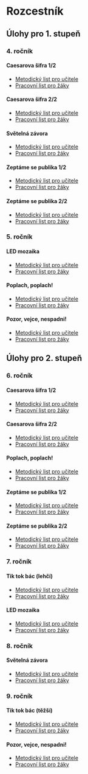 # Rozcestník 



## Úlohy pro 1. stupeň

### 4. ročník


#### Caesarova šifra 1/2
- [Metodický list pro učitele](https://github.com/pslib-cz/MP2021-22_Hubnerova-Michaela_Algoritmizace-s-Micro-bit/blob/main/%C3%9Alohy%20pro%201.%20stupe%C5%88/Caesarova%20%C5%A1ifra%201-2/Caesarova-sifra(1-2)_1-stupen_Pro-ucitele.pdf)
- [Pracovní list pro žáky](https://github.com/pslib-cz/MP2021-22_Hubnerova-Michaela_Algoritmizace-s-Micro-bit/blob/main/%C3%9Alohy%20pro%201.%20stupe%C5%88/Caesarova%20%C5%A1ifra%201-2/Caesarova-sifra(1-2)_1-stupen_Pracovni-list.pdf)

#### Caesarova šifra 2/2
- [Metodický list pro učitele](https://github.com/pslib-cz/MP2021-22_Hubnerova-Michaela_Algoritmizace-s-Micro-bit/blob/main/%C3%9Alohy%20pro%201.%20stupe%C5%88/Caesarova%20%C5%A1ifra%202-2/Caesarova-sifra(2-2)_1-stupen_Pro-ucitele.pdf)
- [Pracovní list pro žáky](https://github.com/pslib-cz/MP2021-22_Hubnerova-Michaela_Algoritmizace-s-Micro-bit/blob/main/%C3%9Alohy%20pro%201.%20stupe%C5%88/Caesarova%20%C5%A1ifra%202-2/Caesarova-sifra(2-2)_1-stupen_Pracovni_list.pdf)

#### Světelná závora
- [Metodický list pro učitele](https://github.com/pslib-cz/MP2021-22_Hubnerova-Michaela_Algoritmizace-s-Micro-bit/blob/main/%C3%9Alohy%20pro%201.%20stupe%C5%88/Sv%C4%9Bteln%C3%A1%20z%C3%A1vora/Svetelna-zavora_1-stupen_Pro-ucitele.pdf)
- [Pracovní list pro žáky](https://github.com/pslib-cz/MP2021-22_Hubnerova-Michaela_Algoritmizace-s-Micro-bit/blob/main/%C3%9Alohy%20pro%201.%20stupe%C5%88/Sv%C4%9Bteln%C3%A1%20z%C3%A1vora/Svetelna-zavora_1-stupen_Pracovni-list.pdf)

#### Zeptáme se publika 1/2
- [Metodický list pro učitele](https://github.com/pslib-cz/MP2021-22_Hubnerova-Michaela_Algoritmizace-s-Micro-bit/blob/main/%C3%9Alohy%20pro%201.%20stupe%C5%88/Zept%C3%A1me%20se%20publika%201-2/Zeptame-se-publika(1-2)_Pro-ucitele.pdf)
- [Pracovní list pro žáky](https://github.com/pslib-cz/MP2021-22_Hubnerova-Michaela_Algoritmizace-s-Micro-bit/blob/main/%C3%9Alohy%20pro%201.%20stupe%C5%88/Zept%C3%A1me%20se%20publika%201-2/Zeptame-se-publika(1-2)_Pracovni-list.pdf)

#### Zeptáme se publika 2/2
- [Metodický list pro učitele](https://github.com/pslib-cz/MP2021-22_Hubnerova-Michaela_Algoritmizace-s-Micro-bit/blob/main/%C3%9Alohy%20pro%201.%20stupe%C5%88/Zept%C3%A1me%20se%20publika%202-2/Zeptame-se-publika(2-2)_1-stupen_Pro-ucitele.pdf)
- [Pracovní list pro žáky](https://github.com/pslib-cz/MP2021-22_Hubnerova-Michaela_Algoritmizace-s-Micro-bit/blob/main/%C3%9Alohy%20pro%201.%20stupe%C5%88/Zept%C3%A1me%20se%20publika%202-2/Zeptame-se-publika(2-2)_1-stupen_Pracovni-list.pdf)


### 5. ročník


#### LED mozaika
- [Metodický list pro učitele](https://github.com/pslib-cz/MP2021-22_Hubnerova-Michaela_Algoritmizace-s-Micro-bit/blob/main/%C3%9Alohy%20pro%201.%20stupe%C5%88/LED%20mozaika/LED-mozaika_1-stupen_Pro-ucitele.pdf)
- [Pracovní list pro žáky](https://github.com/pslib-cz/MP2021-22_Hubnerova-Michaela_Algoritmizace-s-Micro-bit/blob/main/%C3%9Alohy%20pro%201.%20stupe%C5%88/LED%20mozaika/LED-mozaika_1-stupen_Pracovni-list.pdf)

#### Poplach, poplach!
- [Metodický list pro učitele](https://github.com/pslib-cz/MP2021-22_Hubnerova-Michaela_Algoritmizace-s-Micro-bit/blob/main/%C3%9Alohy%20pro%201.%20stupe%C5%88/Poplach%2C%20poplach/Poplach-poplach_1-stupen_Pro-ucitele.pdf)
- [Pracovní list pro žáky](https://github.com/pslib-cz/MP2021-22_Hubnerova-Michaela_Algoritmizace-s-Micro-bit/blob/main/%C3%9Alohy%20pro%201.%20stupe%C5%88/Poplach%2C%20poplach/Poplach-poplach_1-stupen_Pracovni-list.pdf)

#### Pozor, vejce, nespadni!
- [Metodický list pro učitele](https://github.com/pslib-cz/MP2021-22_Hubnerova-Michaela_Algoritmizace-s-Micro-bit/blob/main/%C3%9Alohy%20pro%201.%20stupe%C5%88/Pozor%2C%20vejce%2C%20nespadni/Pozor-vejce-nespadni_1-stupen_Pro-ucitele.pdf)
- [Pracovní list pro žáky](https://github.com/pslib-cz/MP2021-22_Hubnerova-Michaela_Algoritmizace-s-Micro-bit/blob/main/%C3%9Alohy%20pro%201.%20stupe%C5%88/Pozor%2C%20vejce%2C%20nespadni/Pozor-vejce-nespadni_1-stupen_Pracovni-list.pdf)



## Úlohy pro 2. stupeň

### 6. ročník
#### Caesarova šifra 1/2
- [Metodický list pro učitele](https://github.com/pslib-cz/MP2021-22_Hubnerova-Michaela_Algoritmizace-s-Micro-bit/blob/main/%C3%9Alohy%20pro%202.%20stupe%C5%88/Caesarova%20%C5%A1ifra%201-2/Caesarova-sifra(1-2)_2-stupen_Pro-ucitele.pdf)
- [Pracovní list pro žáky](https://github.com/pslib-cz/MP2021-22_Hubnerova-Michaela_Algoritmizace-s-Micro-bit/blob/main/%C3%9Alohy%20pro%202.%20stupe%C5%88/Caesarova%20%C5%A1ifra%201-2/Caesarova-sifra(1-2)_2-stupen_Pracovni-list.pdf)
#### Caesarova šifra 2/2
- [Metodický list pro učitele](https://github.com/pslib-cz/MP2021-22_Hubnerova-Michaela_Algoritmizace-s-Micro-bit/blob/main/%C3%9Alohy%20pro%202.%20stupe%C5%88/Caesarova%20%C5%A1ifra%202-2/Caesarova-sifra(2-2)_2-stupen_Pro-ucitele.pdf)
- [Pracovní list pro žáky](https://github.com/pslib-cz/MP2021-22_Hubnerova-Michaela_Algoritmizace-s-Micro-bit/blob/main/%C3%9Alohy%20pro%202.%20stupe%C5%88/Caesarova%20%C5%A1ifra%202-2/Caesarova-sifra(2-2)_2-stupen_Pracovni-list.pdf)

#### Poplach, poplach!
- [Metodický list pro učitele](https://github.com/pslib-cz/MP2021-22_Hubnerova-Michaela_Algoritmizace-s-Micro-bit/tree/main/%C3%9Alohy%20pro%202.%20stupe%C5%88/Poplach%2C%20poplach/Poplach-poplach_2-stupen_Pro-ucitele.pdf)
- [Pracovní list pro žáky](https://github.com/pslib-cz/MP2021-22_Hubnerova-Michaela_Algoritmizace-s-Micro-bit/tree/main/%C3%9Alohy%20pro%202.%20stupe%C5%88/Poplach%2C%20poplach/Poplach-poplach_2-stupen_Pracovni-list.pdf)

#### Zeptáme se publika 1/2
- [Metodický list pro učitele]()
- [Pracovní list pro žáky]()
#### Zeptáme se publika 2/2
- [Metodický list pro učitele](https://github.com/pslib-cz/MP2021-22_Hubnerova-Michaela_Algoritmizace-s-Micro-bit/tree/main/%C3%9Alohy%20pro%202.%20stupe%C5%88/Zept%C3%A1me%20se%20publika%202-2/Zeptame-se-publika(2-2)_2-stupen_Pro-ucitele.pdf)
- [Pracovní list pro žáky](https://github.com/pslib-cz/MP2021-22_Hubnerova-Michaela_Algoritmizace-s-Micro-bit/tree/main/%C3%9Alohy%20pro%202.%20stupe%C5%88/Zept%C3%A1me%20se%20publika%202-2/Zeptame-se-publika(2-2)_2-stupen_Pracovni-list.pdf)

### 7. ročník
#### Tik tok bác (lehčí)
- [Metodický list pro učitele]()
- [Pracovní list pro žáky]()

#### LED mozaika
- [Metodický list pro učitele](https://github.com/pslib-cz/MP2021-22_Hubnerova-Michaela_Algoritmizace-s-Micro-bit/tree/main/%C3%9Alohy%20pro%202.%20stupe%C5%88/LED%20mozaika/LED-mozaika_2-stupen_Pro-ucitele.pdf)
- [Pracovní list pro žáky](https://github.com/pslib-cz/MP2021-22_Hubnerova-Michaela_Algoritmizace-s-Micro-bit/tree/main/%C3%9Alohy%20pro%202.%20stupe%C5%88/LED%20mozaika/LED-mozaika_2-stupen_Pracovni-list.pdf)

### 8. ročník
#### Světelná závora
- [Metodický list pro učitele](https://github.com/pslib-cz/MP2021-22_Hubnerova-Michaela_Algoritmizace-s-Micro-bit/tree/main/%C3%9Alohy%20pro%202.%20stupe%C5%88/Sv%C4%9Bteln%C3%A1%20z%C3%A1vora/Svetelna-zavora_2-stupen_Pro-ucitele.pdf)
- [Pracovní list pro žáky](https://github.com/pslib-cz/MP2021-22_Hubnerova-Michaela_Algoritmizace-s-Micro-bit/tree/main/%C3%9Alohy%20pro%202.%20stupe%C5%88/Sv%C4%9Bteln%C3%A1%20z%C3%A1vora/Svetelna-zavora_2-stupen_Pracovni-list.pdf)

### 9. ročník

#### Tik tok bác (těžší)
- [Metodický list pro učitele]()
- [Pracovní list pro žáky]()

#### Pozor, vejce, nespadni!
- [Metodický list pro učitele](https://github.com/pslib-cz/MP2021-22_Hubnerova-Michaela_Algoritmizace-s-Micro-bit/tree/main/%C3%9Alohy%20pro%202.%20stupe%C5%88/Pozor%2C%20vejce%2C%20nespadni/Pozor-vejce-nespadni_2-stupen_Pro-ucitele.pdf)
- [Pracovní list pro žáky](https://github.com/pslib-cz/MP2021-22_Hubnerova-Michaela_Algoritmizace-s-Micro-bit/tree/main/%C3%9Alohy%20pro%202.%20stupe%C5%88/Pozor%2C%20vejce%2C%20nespadni/Pozor-vejce-nespadni_2-stupen_Pracovni-list.pdf)



